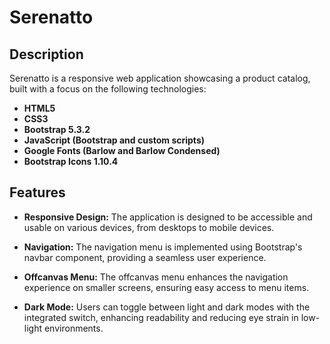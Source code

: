 # Serenatto

## Description

Serenatto is a responsive web application showcasing a product catalog, built with a focus on the following technologies:

- **HTML5**
- **CSS3**
- **Bootstrap 5.3.2**
- **JavaScript (Bootstrap and custom scripts)**
- **Google Fonts (Barlow and Barlow Condensed)**
- **Bootstrap Icons 1.10.4**

## Features

- **Responsive Design:** The application is designed to be accessible and usable on various devices, from desktops to mobile devices.

- **Navigation:** The navigation menu is implemented using Bootstrap's navbar component, providing a seamless user experience.

- **Offcanvas Menu:** The offcanvas menu enhances the navigation experience on smaller screens, ensuring easy access to menu items.

- **Dark Mode:** Users can toggle between light and dark modes with the integrated switch, enhancing readability and reducing eye strain in low-light environments.

